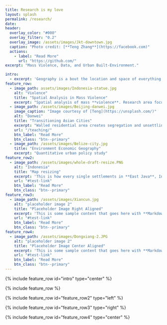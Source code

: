 ```yaml
---
title: Research is my love
layout: splash
permalink: /research/
date: 
header:
  overlay_color: "#000"
  overlay_filter: "0.2"
  overlay_image: /assets/images/Jkt-downtown.jpg
  caption: "Photo credit: [**Teng Zhang**](https://facebook.com)"
  actions:
    - label: "Read More"
      url: "https://github.com/"
excerpt: "Mass Violence, Data, and Urban Built-Environment."

intro: 
  - excerpt: 'Geography is a bout the location and space of everything on earth: '
feature_row:
  - image_path: assets/images/Indonesia-statue.jpg
    alt: "Violence"
    title: "Spatial Analysis in Mass Violence"
    excerpt: "Spatial analysis of mass **violence**. Research area focuses on Indonesia."
  - image_path: /assets/images/Beijing-danwei.jpg
    image_caption: "Image courtesy of [Teng](https://unsplash.com/)"
    alt: "Danwei"
    title: "Transitioning Asian Cities"
    excerpt: "Walled residential area creates segregation and unsettling urban environment in Northern China..."
    url: "/teaching/"
    btn_label: "Read More"
    btn_class: "btn--primary"
  - image_path: /assets/images/Belize-city.jpg
    title: "Environment Economic Geography"
    excerpt: "Quantitative urban policy study"
feature_row2:
  - image_path: /assets/images/whole-draft-resize.PNG
    alt: "Indonesia"
    title: "Map resizing"
    excerpt: 'This is how every single settlements in **East Java**, Indonesia looks like in the 1950s'
    url: "#test-link"
    btn_label: "Read More"
    btn_class: "btn--primary"
feature_row3:
  - image_path: /assets/images/Xiancun.jpg
    alt: "placeholder image 2"
    title: "Placeholder Image Right Aligned"
    excerpt: 'This is some sample content that goes here with **Markdown** formatting. Right aligned with `type="right"`'
    url: "#test-link"
    btn_label: "Read More"
    btn_class: "btn--primary"
feature_row4:
  - image_path: /assets/images/Dongxiang-2.JPG
    alt: "placeholder image 2"
    title: "Placeholder Image Center Aligned"
    excerpt: 'This is some sample content that goes here with **Markdown** formatting. Centered with `type="center"`'
    url: "#test-link"
    btn_label: "Read More"
    btn_class: "btn--primary"
---
```


{% include feature_row id="intro" type="center" %}

{% include feature_row %}

{% include feature_row id="feature_row2" type="left" %}

{% include feature_row id="feature_row3" type="right" %}

{% include feature_row id="feature_row4" type="center" %}